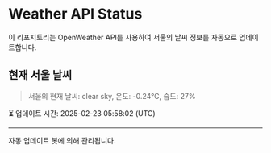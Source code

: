 
# Weather API Status

이 리포지토리는 OpenWeather API를 사용하여 서울의 날씨 정보를 자동으로 업데이트합니다.

## 현재 서울 날씨
> 서울의 현재 날씨: clear sky, 온도: -0.24°C, 습도: 27%

⏳ 업데이트 시간: 2025-02-23 05:58:02 (UTC)

---
자동 업데이트 봇에 의해 관리됩니다.
